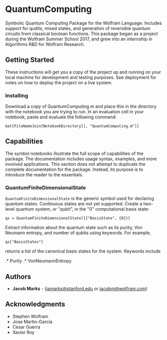 # QuantumComputing

Symbolic Quantum Computing Package for the Wolfram Language. Includes support for qudits, mixed states, and generation of reversible quantum circuits from classical boolean functions. This package began as a project during the Wolfram Summer School 2017, and grew into an internship in Algorithms R&D for Wolfram Research.

## Getting Started

These instructions will get you a copy of the project up and running on your local machine for development and testing purposes. See deployment for notes on how to deploy the project on a live system.

### Installing

Download a copy of QuantumComputing.m and place this in the directory with the notebook you are trying to run. In an evaluation cell in your notebook, paste and evaluate the following command:

```
Get[FileNameJoin[NotebookDirectory[], "QuantumComputing.m"]]
```


## Capabilities

The symbol notebooks illustrate the full scope of capabilities of the package. The documentation includes usage syntax, examples, and more involved applications. This section does not attempt to duplicate the complete documentation for the package. Instead, its purpose is to introduce the reader to the essentials.

### QuantumFiniteDimensionalState

`QuantumFiniteDimensionalState` is the generic symbol used for declaring quantum states. Continuous states are not yet supported. Create a two-level quantum system, or "qubit", in the "0" computational basis state:

```
qs = QuantumFiniteDimensionalState[{{"BasisState", {0}}]
```
Extract information about the quantum state such as its purity, Von Neumann entropy, and number of qubits using keywords. For example, 

```
qs["BasisStates"]
```

returns a list of the canonical basis states for the system. Keywords include

.* Purity
.* VonNeumannEntropy

## Authors

* **Jacob Marks**  - (jamarks@stanford.edu or jacobm@wolfram.com)


## Acknowledgments

* Stephen Wolfram
* Jose Martin-Garcia
* Cesar Guerra
* Xavier Roy
